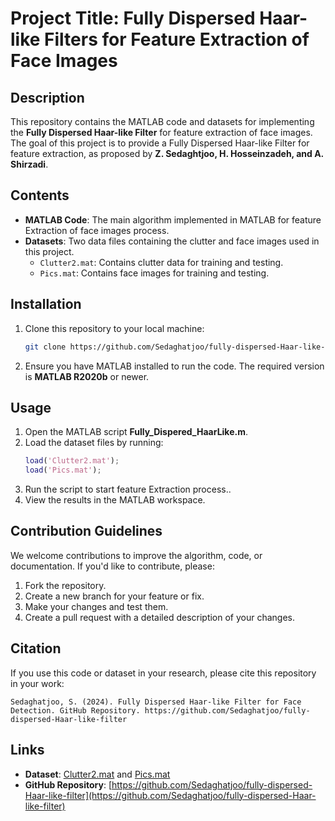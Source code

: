 # Project Title: Fully Dispersed Haar-like Filters for Feature Extraction of Face Images

## Description
This repository contains the MATLAB code and datasets for implementing the **Fully Dispersed Haar-like Filter** for feature extraction of face images. The goal of this project is to provide a Fully Dispersed Haar-like Filter for feature extraction, as proposed by **Z. Sedaghtjoo, H. Hosseinzadeh, and A. Shirzadi**.

## Contents
- **MATLAB Code**: The main algorithm implemented in MATLAB for feature Extraction of face images process.
- **Datasets**: Two data files containing the clutter and face images used in this project.
  - `Clutter2.mat`: Contains clutter data for training and testing.
  - `Pics.mat`: Contains face images for training and testing.

## Installation
1. Clone this repository to your local machine:
   ```bash
   git clone https://github.com/Sedaghatjoo/fully-dispersed-Haar-like-filter.git

   ```

2. Ensure you have MATLAB installed to run the code. The required version is **MATLAB R2020b** or newer.

## Usage
1. Open the MATLAB script **Fully_Dispered_HaarLike.m**.
2. Load the dataset files by running:
   ```matlab
   load('Clutter2.mat');
   load('Pics.mat');
   ```
3. Run the script to start feature Extraction process..
4. View the results in the MATLAB workspace.

## Contribution Guidelines
We welcome contributions to improve the algorithm, code, or documentation. If you'd like to contribute, please:
1. Fork the repository.
2. Create a new branch for your feature or fix.
3. Make your changes and test them.
4. Create a pull request with a detailed description of your changes.


## Citation
If you use this code or dataset in your research, please cite this repository in your work:
```
Sedaghatjoo, S. (2024). Fully Dispersed Haar-like Filter for Face Detection. GitHub Repository. https://github.com/Sedaghatjoo/fully-dispersed-Haar-like-filter
```

## Links
- **Dataset**: [Clutter2.mat](https://github.com/Sedaghatjoo/fully-dispersed-Haar-like-filter/blob/master/Clutter2.mat) and [Pics.mat](https://github.com/Sedaghatjoo/fully-dispersed-Haar-like-filter/blob/master/Pics.mat)
- **GitHub Repository**: [https://github.com/Sedaghatjoo/fully-dispersed-Haar-like-filter](https://github.com/Sedaghatjoo/fully-dispersed-Haar-like-filter)




